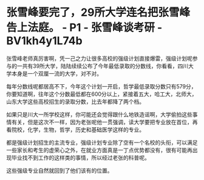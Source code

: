 # 张雪峰要完了，29所大学连名把张雪峰告上法庭。 - P1 - 张雪峰谈考研 - BV1kh4y1L74b

张雪峰老师真厉害啊，凭一己之力让很多高校的强级计划直接爆雷，强级计划呢参与的一共有39所大学，陆陆续续公布了今年最低录取的分数线，你看看，四川大学本身是一个双厘一流的大学，对不对。

每年分数线呢都居高不下，今年这个计划一开启，哲学最低录取分数只有579分，你要知道啊，往年这个分数最低都在600分以上，紧接着五大，哈工大，北师大，山东大学这些高校招生的录取分数，比去年都降了两个档。

如果只是川大一所学校这样，你可能还会觉得跟什么地铁造谣啊，大学偷拍这些事情有关，但是这次不一样，因为老张呢他一贯强调，读大学要把专业放在首位，再看院校，化学，生物，哲学，历史和基础医学这样的专业。

都是强级计划招生的主流专业，强级计划专业除了空有一个名校的头衔，可以满足一些家长和考生的虚荣心之外，在就业方面真是一丁点优势都没有，很有可能再出现毕业找不到工作的这样类的事情，所以经过老张的科普呢。

这些强级专业自然就回到了他们该有的位置。